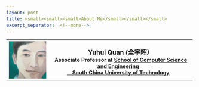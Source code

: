 ```yaml
---
layout: post
title: <small><small><small>About Me</small></small></small>
excerpt_separator:  <!--more-->
---
```

<table>
<tbody>
<tr>
<th><img src="https://github.com/Dofboom/Dofboom.github.io/raw/master/images/2.jpg" alt="" width="100" align="left" /><br />
<span style="font-size: 120%;"><strong> &ensp; Yuhui Quan</strong> (全宇晖） </span><br />
<span style="font-size: 100%;">&ensp; &nbsp;Associate Professor at <a href="http://www.scut.edu.cn/cs/">School of Computer Science and Engineering</a></span><br />
<span style="font-size: 100%;"> <a href="https://www.scut.edu.cn">&ensp;&nbsp; South China University of Technology</a><br />
</span></th>
</tr>
</tbody>
</table>

<!--
<body>
<img src="https://github.com/Dofboom/Dofboom.github.io/raw/master/images/2.jpg" alt="" width="100" style="float:left">
<div style="float:left;">这里回是一答些文字1
  这里是一些文字2
  这里是一些文字3
  这里是一些文字4
  这里是一些文字5
</div>
</body>-->